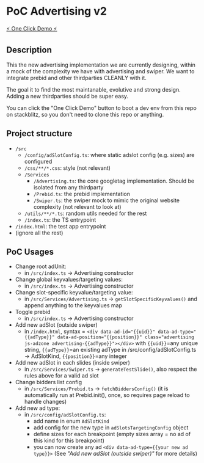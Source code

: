 # PoC Advertising v2

[⚡️ One Click Demo ⚡️](https://pr.new/PaulSenon/poc-advertising-shared)

## Description

This the new advertising implementation we are currently designing, within a mock of the complexity we have with advertising and swiper. 
We want to integrate prebid and other thirdparties CLEANLY with it.

The goal it to find the most maintanable, evolutive and strong design.
Adding a new thirdparties should be super easy.

You can click the "One Click Demo" button to boot a dev env from this repo on stackblitz, so you don't need to clone this repo or anything.

## Project structure

* `/src`
    * `/config/adSlotConfig.ts`: where static adslot config (e.g. sizes) are configured
    * `/css/**/*.css`: style (not relevant)
    * `/Services`
        * `/Advertising.ts`: the core googletag implementation. Should be isolated from any thirdparty
        * `/Prebid.ts`: the prebid implementation
        * `/Swiper.ts`: the swiper mock to mimic the original website complexity (not relevant to look at)
    * `/utils/**/*.ts`: random utils needed for the rest
    * `/index.ts`: the TS entrypoint
* `/index.html`: the test app entrypoint
* (ignore all the rest)

## PoC Usages

* Change root adUnit:
    * in `/src/index.ts` -> Advertising constructor 
* Change global keyvalues/targeting values:
    * in `/src/index.ts` -> Advertising constructor 
* Change slot-specific keyvalue/targeting value:
    * in `/src/Services/Advertising.ts` -> `getSlotSpecificKeyvalues()` and append anything to the keyvalues map
* Toggle prebid
    * in `/src/index.ts` -> Advertising constructor 
* Add new adSlot (outside swiper)
    * in `/index.html`, syntax = `<div data-ad-id="{{uid}}" data-ad-type="{{adType}}" data-ad-position="{{position}}" class="advertising js-adzone advertising-{{adType}}"></div>` with `{{uid}}`=any unique string, `{{adType}}`=an existing adType in /src/config/adSlotConfig.ts -> AdSlotKind, `{{position}}`=any integer
* Add new adSlot in each slides (inside swiper)
    * in `/src/Services/Swiper.ts` -> `generateTestSlide()`, also respect the rules above for a valid ad slot
* Change bidders list config
    * in `/src/Services/Prebid.ts` -> `fetchBiddersConfig()` (it is automatically run at Prebid.init(), once, so requires page reload to handle changes)
* Add new ad type:
    * in `/src/config/adSlotConfig.ts`:
        * add name in enum `AdSlotKind`
        * add config for the new type in `adSlotsTargetingConfig` object
        * define sizes for each breakpoint (empty sizes array = no ad of this kind for this breakpoint)
        * you can now create any ad `<div data-ad-type={{your new ad type}}>` (See _"Add new adSlot (outside swiper)"_ for more details) 

